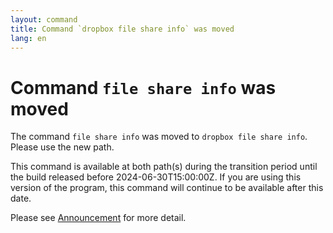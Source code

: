 ```yaml
---
layout: command
title: Command `dropbox file share info` was moved
lang: en
---
```


# Command `file share info` was moved

The command `file share info` was moved to `dropbox file share info`. Please use the new path.

This command is available at both path(s) during the transition period until the build released before 2024-06-30T15:00:00Z. If you are using this version of the program, this command will continue to be available after this date.

Please see [Announcement](https://github.com/watermint/toolbox/discussions/799) for more detail.


